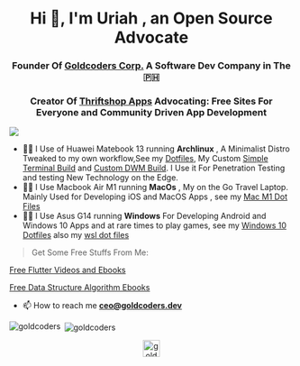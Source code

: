 <h1 align="center">Hi 👋, I'm Uriah , an Open Source Advocate</h1>

<h3 align="center">Founder Of <a href="https://goldcoders.dev">Goldcoders Corp.</a> A Software Dev Company in The 🇵🇭</h3>

<h3 align="center">Creator Of <a href="https://thriftshop.site">Thriftshop Apps</a> Advocating: Free Sites For Everyone and Community Driven App Development</h3>

![](https://komarev.com/ghpvc/?username=goldcoders)


- 👨‍💻 I Use of Huawei Matebook 13 running **Archlinux** , A Minimalist Distro Tweaked to my own workflow,See my [Dotfiles](https://github.com/codeitlikemiley/huawei-mb13-dotfiles-archlinux), My Custom [Simple Terminal Build](https://github.com/goldcoders/st) and [Custom DWM Build](https://github.com/goldcoders/dwm). I Use it For Penetration Testing and testing New Technology on the Edge.
- 👨‍💻 I Use Macbook Air M1 running **MacOs** , My on the Go Travel Laptop. Mainly Used for Developing iOS and MacOS Apps , see my [Mac M1 Dot Files](https://github.com/goldcoders/mac-m1-dotfiles)
- 👨‍💻 I Use Asus G14 running **Windows** For Developing Android and Windows 10 Apps and at rare times to play games, see my [Windows 10 Dotfiles](https://github.com/goldcoders/windows-10-dotfiles) also my [wsl dot files](https://github.com/goldcoders/dotfiles-wsl)

> Get Some Free Stuffs From Me:

[Free Flutter Videos and Ebooks](https://github.com/goldcoders/Flutter)

[Free Data Structure Algorithm Ebooks](https://github.com/goldcoders/DSA)


- 📫 How to reach me **ceo@goldcoders.dev**


<p align="left"><img align="left" src="https://github-readme-stats.vercel.app/api/top-langs/?username=goldcoders&layout=compact&hide=html" alt="goldcoders" /></p>

<p>&nbsp;<img align="center" src="https://github-readme-stats.vercel.app/api?username=goldcoders&show_icons=true" alt="goldcoders" /></p>



<p align="center">
<a href="https://fb.com/goldcoders.dev" target="blank"><img align="center" src="https://cdn.jsdelivr.net/npm/simple-icons@3.0.1/icons/facebook.svg" alt="goldcoders" height="30" width="30" /></a>
</p>
